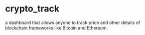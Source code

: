 # crypto_track
a dashboard that allows anyone to track price and other details of blockchain frameworks like Bitcoin and Ethereum.
